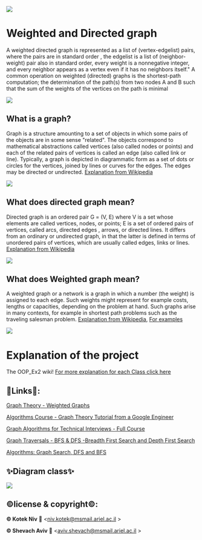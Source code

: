 ![](https://www.ariel.ac.il/wp/site/wp-content/uploads/sites/3/2018/07/Ariel_U_logo2.jpg)

# Weighted and Directed graph 
A weighted directed graph  is represented as a list of (vertex-edgelist) pairs, where the pairs are in standard order , the edgelist is a list of (neighbor-weight) pair also in standard order, every weight is a nonnegative integer, and every neighbor appears as a vertex even if it has no neighbors itself."
A common operation on weighted (directed) graphs is the shortest-path computation; the determination of the path(s) from two nodes A and B such that the sum of the weights of the vertices on the path is minimal

![](https://i.stack.imgur.com/hF3mQ.png)

## What is a graph?
Graph is a structure amounting to a set of objects in which some pairs of the objects are in some sense "related". The objects correspond to mathematical abstractions called vertices (also called nodes or points) and each of the related pairs of vertices is called an edge (also called link or line). Typically, a graph is depicted in diagrammatic form as a set of dots or circles for the vertices, joined by lines or curves for the edges. The edges may be directed or undirected. 
[Explanation from Wikipedia](https://en.wikipedia.org/wiki/Graph_(discrete_mathematics))

![](https://upload.wikimedia.org/wikipedia/commons/thumb/5/5b/6n-graf.svg/1280px-6n-graf.svg.png)




## What does directed graph mean?
Directed graph is an ordered pair G = (V, E) where
V is a set whose elements are called vertices, nodes, or points;
E is a set of ordered pairs of vertices, called arcs, directed edges , arrows, or directed lines.
It differs from an ordinary or undirected graph, in that the latter is defined in terms of unordered pairs of vertices, which are usually called edges, links or lines.
[Explanation from Wikipedia](https://en.wikipedia.org/wiki/Directed_graph)


![](https://upload.wikimedia.org/wikipedia/commons/thumb/5/51/Directed_graph.svg/1280px-Directed_graph.svg.png)


## What does Weighted graph mean?
A weighted graph or a network is a graph in which a number (the weight) is assigned to each edge. Such weights might represent for example costs, lengths or capacities, depending on the problem at hand. Such graphs arise in many contexts, for example in shortest path problems such as the traveling salesman problem.
[Explanation from Wikipedia](https://he.wikipedia.org/wiki/%D7%92%D7%A8%D7%A3_%D7%9E%D7%9E%D7%95%D7%A9%D7%A7%D7%9C),
[For examples](http://www.mathcs.emory.edu/~cheung/Courses/171/Syllabus/11-Graph/weighted.html)


![](https://upload.wikimedia.org/wikipedia/he/a/a1/Weighted_graph.jpeg)

# Explanation of the project
The OOP_Ex2 wiki!
[For more explanation for each Class click here](https://github.com/nivk99/OOP_Ex2/wiki)

## 🔗Links🔗:

[Graph Theory - Weighted Graphs](https://www.youtube.com/watch?v=MurOpIGCmhQ)

[Algorithms Course - Graph Theory Tutorial from a Google Engineer](https://www.youtube.com/watch?v=09_LlHjoEiY)

[Graph Algorithms for Technical Interviews - Full Course](https://www.youtube.com/watch?v=tWVWeAqZ0WU)

[Graph Traversals - BFS & DFS -Breadth First Search and Depth First Search](https://www.youtube.com/watch?v=pcKY4hjDrxk)

[Algorithms: Graph Search, DFS and BFS](https://www.youtube.com/watch?v=zaBhtODEL0w)

## ✨Diagram class✨
![](https://github.com/nivk99/OOP_Ex2/blob/main/src.png)


## ©️license & copyright©️:

**© Kotek Niv** 
📧 <niv.kotek@msmail.ariel.ac.il >

**© Shevach Aviv** 
📧 <aviv.shevach@msmail.ariel.ac.il >
